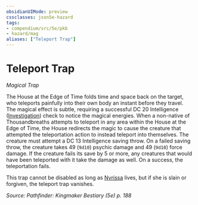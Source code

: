 ```yaml
---
obsidianUIMode: preview
cssclasses: json5e-hazard
tags:
- compendium/src/5e/pkb
- hazard/mag
aliases: ["Teleport Trap"]
---
```

# Teleport Trap
*Magical Trap*  

The House at the Edge of Time folds time and space back on the target, who teleports painfully into their own body an instant before they travel. The magical effect is subtle, requiring a successful DC 20 Intelligence ([Investigation](2-Mechanics/CLI/rules/skills.md#Investigation)) check to notice the magical energies. When a non-native of Thousandbreaths attempts to teleport in any area within the House at the Edge of Time, the House redirects the magic to cause the creature that attempted the teleportation action to instead teleport into themselves. The creature must attempt a DC 13 Intelligence saving throw. On a failed saving throw, the creature takes 49 (`9d10`) psychic damage and 49 (`9d10`) force damage. If the creature fails its save by 5 or more, any creatures that would have been teleported with it take the damage as well. On a success, the teleportation fails.

This trap cannot be disabled as long as [Nyrissa](2-Mechanics/CLI/bestiary/npc/nyrissa-pkb.md) lives, but if she is slain or forgiven, the teleport trap vanishes.

*Source: Pathfinder: Kingmaker Bestiary (5e) p. 188*